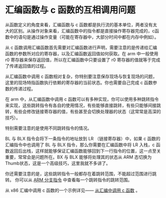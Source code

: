 # 汇编函数与 c 函数的互相调用问题

从函数定义的角度来看，汇编函数与 c 函数都是执行流的基本单位，两者没有太大的区别。从操作对象来看，汇编函数中的指令都是直接操作寄存器完成的，c函数中的语句是通过操作变量（可能在寄存器中，大部分时间中都在内存中例如）。

从 c 函数调用汇编函数首先需要对汇编函数进行声明，需要注意的是传递给汇编函数的参数所对应的寄存器，以及汇编函数返回值如何获取。在 arm 中一般使用 r0 寄存器来保存返回值，所以在汇编函数中只要设置了 r0 寄存器的值就等于完成了传递返回值的过程。

从汇编函数中调用 c 函数相对复杂，你特别要注意保存现场与恢复现场的问题，这里的现场特指函数执行依赖的寄存器的当前状态。你也需要自己完成 c 函数参数的传递过程。

在 arm 中，从汇编函数中调用 c 函数可以有多种实现，你可以使用多种跳转指令来实现，这些跳转指令有各自的使用情况，有些能够直接跳转，有些只能够间接跳转，有些会修改链接寄存器的值，有些甚至会切换处理器的状态（这常常是高深的技巧）。

特别需要注意的是使用不同跳转指令的情况。

BL 与 BLX 指令会将下一条指令的地址放到 LR （链接寄存器）中，如果 c 函数的汇编指令中也调用了 BL 与 BLX 指令，那么你需要在汇编函数中将 LR 入栈，c 函数返回后出栈，这样就能够保证汇编函数能够回到下一行指令的位置，这一点至关重要，常常会是问题所在。BX 与 BLX 能够将处理其的状态从 ARM 态切换为 Thumb状态，这是一个高级技巧，这里我就不多讲了。

你还需要注意的是，这些跳转指令一般都存在着跳转范围，不能超过范围进行跳转。
你可以从 [ARM 分支指令](http://infocenter.arm.com/help/index.jsp?topic=/com.arm.doc.dui0489e/Cihfddaf.html) 中查看每一个跳转指令的跳转范围。

从 x86 汇编中调用 c 函数的一个示例详见—— [从汇编中调用 c 函数](https://gist.github.com/hibariya/d7fab1b5b0ca9ca2c6000bbdc396849e) 。

